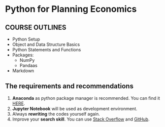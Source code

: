 # Python for Planning Economics

## COURSE OUTLINES

- Python Setup
- Object and Data Structure Basics
- Python Statements and Functions
- Packages:
  - NumPy
  - Pandaas
- Markdown 


## The requirements and recommendations

1. **Anaconda** as python package manager is recommended. You can find it [HERE](https://www.anaconda.com/products/individual).
2. **Jupyter Notebook** will be used as development environment.
3. Always **rewriting** the codes yourself again.
4. Improve your **search skill**. You can use [Stack Overflow](https://stackoverflow.com/) and [GitHub](https://github.com/).
